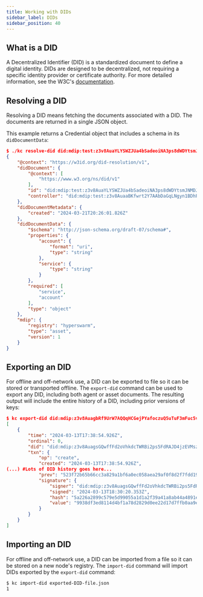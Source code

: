 ```yaml
---
title: Working with DIDs
sidebar_label: DIDs
sidebar_position: 40
---
```


## What is a DID

A Decentralized Identifier (DID) is a standardized document to define a digital identity. DIDs are designed to be decentralized, not requiring a specific identity provider or certificate authority. For more detailed information, see the W3C's [documentation](https://www.w3.org/TR/did-core/).

## Resolving a DID

Resolving a DID means fetching the documents associated with a DID. The documents are returned in a single JSON object.

This example returns a Credential object that includes a schema in its `didDocumentData`:

```json {14-30}
$ ./kc resolve-did did:mdip:test:z3v8AuaYLYSWZJUa4bSadeoiNA3ps8dWDYtsmJNMDJhbFDjaKaX
{
    "@context": "https://w3id.org/did-resolution/v1",
    "didDocument": {
        "@context": [
            "https://www.w3.org/ns/did/v1"
        ],
        "id": "did:mdip:test:z3v8AuaYLYSWZJUa4bSadeoiNA3ps8dWDYtsmJNMDJhbFDjaKaX",
        "controller": "did:mdip:test:z3v8AuaaBKfwrt2Y7AAbDaGqLNgyn1BDhP7wUFpEMEngmwYwi17"
    },
    "didDocumentMetadata": {
        "created": "2024-03-21T20:26:01.826Z"
    },
    "didDocumentData": {
        "$schema": "http://json-schema.org/draft-07/schema#",
        "properties": {
            "account": {
                "format": "uri",
                "type": "string"
            },
            "service": {
                "type": "string"
            }
        },
        "required": [
            "service",
            "account"
        ],
        "type": "object"
    },
    "mdip": {
        "registry": "hyperswarm",
        "type": "asset",
        "version": 1
    }
}
```

## Exporting an DID

For offline and off-network use, a DID can be exported to file so it can be stored or transported offline. The `export-did` command can be used to export any DID, including both agent or asset documents. The resulting output will include the entire history of a DID, including prior versions of keys:

```json
$ kc export-did did:mdip:z3v8AuagbRf9UrW7AQQqHCGejPYafoczuQ5uTuF3mFuc5vEMUkj
[
    {
        "time": "2024-03-13T17:38:54.926Z",
        "ordinal": 0,
        "did": "did:mdip:z3v8AuagsGQwffFd2oVhkdcTWRBi2ps5FdRAJD4jzEVMszkYBCj",
        "txn": {
            "op": "create",
            "created": "2024-03-13T17:38:54.926Z",
(...) #Lots of DID history goes here...
            "prev": "523f72b65b66cc3a829a1bf6a0ec058aea29af0f8d2f7fdd1938d282abe6efc4",
            "signature": {
                "signer": "did:mdip:z3v8AuagsGQwffFd2oVhkdcTWRBi2ps5FdRAJD4jzEVMszkYBCj",
                "signed": "2024-03-13T18:30:20.353Z",
                "hash": "5a226a2899c579e5d99055a1d1a2f39a41a8ab44a4891e248fb94d8c44f4e67a",
                "value": "9938df3ed8114d4bf1a78d2829d0ee22d17d7ffb0aa9eef46f2fbf386a9ae8a2158d3555c5495e04c9bd45d1ea090758c4ec30e23703988fe3a5780c62da906d"
            }
        }
    }
]
```

## Importing an DID

For offline and off-network use, a DID can be imported from a file so it can be stored on a new node's registry. The `import-did` command will import DIDs exported by the `export-did` command:

```sh
$ kc import-did exported-DID-file.json
1
```
